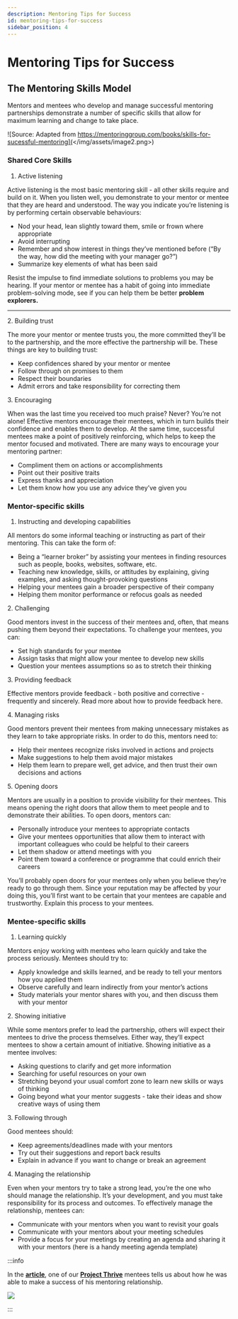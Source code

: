 ```yaml
---
description: Mentoring Tips for Success
id: mentoring-tips-for-success
sidebar_position: 4
---
```


# Mentoring Tips for Success

## The Mentoring Skills Model

Mentors and mentees who develop and manage successful mentoring partnerships demonstrate a number of specific skills that allow for maximum learning and change to take place.

![Source: Adapted from https://mentoringgroup.com/books/skills-for-sucessful-mentoring](</img/assets/image2.png>)

### Shared Core Skills

1. Active listening

Active listening is the most basic mentoring skill - all other skills require and build on it. When you listen well, you demonstrate to your mentor or mentee that they are heard and understood. The way you indicate you’re listening is by performing certain observable behaviours:

* Nod your head, lean slightly toward them, smile or frown where appropriate&#x20;
* Avoid interrupting&#x20;
* Remember and show interest in things they’ve mentioned before (“By the way, how did the meeting with your manager go?”)&#x20;
* Summarize key elements of what has been said

Resist the impulse to find immediate solutions to problems you may be hearing. If your mentor or mentee has a habit of going into immediate problem-solving mode, see if you can help them be better **problem explorers.**

****

2\. Building trust&#x20;

The more your mentor or mentee trusts you, the more committed they’ll be to the partnership, and the more effective the partnership will be. These things are key to building trust:

* Keep confidences shared by your mentor or mentee&#x20;
* Follow through on promises to them&#x20;
* Respect their boundaries&#x20;
* Admit errors and take responsibility for correcting them



3\. Encouraging

When was the last time you received too much praise? Never? You’re not alone! Effective mentors encourage their mentees, which in turn builds their confidence and enables them to develop. At the same time, successful mentees make a point of positively reinforcing, which helps to keep the mentor focused and motivated. There are many ways to encourage your mentoring partner:

* Compliment them on actions or accomplishments&#x20;
* Point out their positive traits&#x20;
* Express thanks and appreciation&#x20;
* Let them know how you use any advice they’ve given you



### Mentor-specific skills

1. Instructing and developing capabilities

All mentors do some informal teaching or instructing as part of their mentoring. This can take the form of:

* Being a “learner broker” by assisting your mentees in finding resources such as people, books, websites, software, etc.&#x20;
* Teaching new knowledge, skills, or attitudes by explaining, giving examples, and asking thought-provoking questions&#x20;
* Helping your mentees gain a broader perspective of their company&#x20;
* Helping them monitor performance or refocus goals as needed



2\. Challenging

Good mentors invest in the success of their mentees and, often, that means pushing them beyond their expectations. To challenge your mentees, you can:

* Set high standards for your mentee&#x20;
* Assign tasks that might allow your mentee to develop new skills&#x20;
* Question your mentees assumptions so as to stretch their thinking



3\. Providing feedback

Effective mentors provide feedback - both positive and corrective - frequently and sincerely. Read more about how to provide feedback here.



4\. Managing risks

Good mentors prevent their mentees from making unnecessary mistakes as they learn to take appropriate risks. In order to do this, mentors need to:

* Help their mentees recognize risks involved in actions and projects&#x20;
* Make suggestions to help them avoid major mistakes&#x20;
* Help them learn to prepare well, get advice, and then trust their own decisions and actions



5\. Opening doors

Mentors are usually in a position to provide visibility for their mentees. This means opening the right doors that allow them to meet people and to demonstrate their abilities. To open doors, mentors can:

* Personally introduce your mentees to appropriate contacts&#x20;
* Give your mentees opportunities that allow them to interact with important colleagues who could be helpful to their careers&#x20;
* Let them shadow or attend meetings with you&#x20;
* Point them toward a conference or programme that could enrich their careers

You’ll probably open doors for your mentees only when you believe they’re ready to go through them. Since your reputation may be affected by your doing this, you’ll first want to be certain that your mentees are capable and trustworthy. Explain this process to your mentees.



### Mentee-specific skills

1. Learning quickly

Mentors enjoy working with mentees who learn quickly and take the process seriously. Mentees should try to:

* Apply knowledge and skills learned, and be ready to tell your mentors how you applied them
* Observe carefully and learn indirectly from your mentor’s actions&#x20;
* Study materials your mentor shares with you, and then discuss them with your mentor



2\. Showing initiative

While some mentors prefer to lead the partnership, others will expect their mentees to drive the process themselves. Either way, they’ll expect mentees to show a certain amount of initiative. Showing initiative as a mentee involves:

* Asking questions to clarify and get more information&#x20;
* Searching for useful resources on your own&#x20;
* Stretching beyond your usual comfort zone to learn new skills or ways of thinking&#x20;
* Going beyond what your mentor suggests - take their ideas and show creative ways of using them



3\. Following through

Good mentees should:

* Keep agreements/deadlines made with your mentors&#x20;
* Try out their suggestions and report back results&#x20;
* Explain in advance if you want to change or break an agreement



4\. Managing the relationship

Even when your mentors try to take a strong lead, you’re the one who should manage the relationship. It’s your development, and you must take responsibility for its process and outcomes. To effectively manage the relationship, mentees can:

* Communicate with your mentors when you want to revisit your goals&#x20;
* Communicate with your mentors about your meeting schedules&#x20;
* Provide a focus for your meetings by creating an agenda and sharing it with your mentors (here is a handy meeting agenda template)


:::info

In the [**article**](https://www.offerzen.com/blog/how-my-mentor-enabled-me-as-a-junior-developer?utm_source=github&utm_medium=thrive&utm_campaign=all_supply_awareness_handbook_both_github&utm_content=blog-how-my-mentor-enabled-me), one of our [**Project Thrive**](https://www.offerzen.com/thrive?utm_source=github&utm_medium=thrive&utm_campaign=all_supply_traffic_handbook_both_github&utm_content=mentoring-success) mentees tells us about how he was able to make a success of his mentoring relationship.

![](<//img/assets/how-my-mentor-enabled-me.png>)

:::